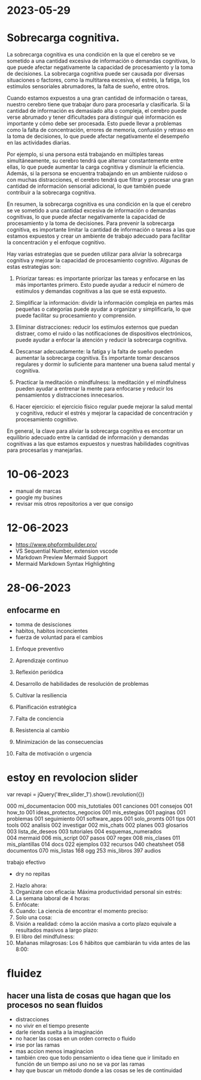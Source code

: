 # 2023-05-29
# Sobrecarga cognitiva.
La sobrecarga cognitiva es una condición en la que el cerebro se ve sometido a una cantidad excesiva de información o demandas cognitivas, lo que puede afectar negativamente la capacidad de procesamiento y la toma de decisiones. La sobrecarga cognitiva puede ser causada por diversas situaciones o factores, como la multitarea excesiva, el estrés, la fatiga, los estímulos sensoriales abrumadores, la falta de sueño, entre otros.

Cuando estamos expuestos a una gran cantidad de información o tareas, nuestro cerebro tiene que trabajar duro para procesarla y clasificarla. Si la cantidad de información es demasiado alta o compleja, el cerebro puede verse abrumado y tener dificultades para distinguir qué información es importante y cómo debe ser procesada. Esto puede llevar a problemas como la falta de concentración, errores de memoria, confusión y retraso en la toma de decisiones, lo que puede afectar negativamente el desempeño en las actividades diarias.

Por ejemplo, si una persona está trabajando en múltiples tareas simultáneamente, su cerebro tendrá que alternar constantemente entre ellas, lo que puede aumentar la carga cognitiva y disminuir la eficiencia. Además, si la persona se encuentra trabajando en un ambiente ruidoso o con muchas distracciones, el cerebro tendrá que filtrar y procesar una gran cantidad de información sensorial adicional, lo que también puede contribuir a la sobrecarga cognitiva.

En resumen, la sobrecarga cognitiva es una condición en la que el cerebro se ve sometido a una cantidad excesiva de información o demandas cognitivas, lo que puede afectar negativamente la capacidad de procesamiento y la toma de decisiones. Para prevenir la sobrecarga cognitiva, es importante limitar la cantidad de información o tareas a las que estamos expuestos y crear un ambiente de trabajo adecuado para facilitar la concentración y el enfoque cognitivo.

Hay varias estrategias que se pueden utilizar para aliviar la sobrecarga cognitiva y mejorar la capacidad de procesamiento cognitivo. Algunas de estas estrategias son:

1. Priorizar tareas: es importante priorizar las tareas y enfocarse en las más importantes primero. Esto puede ayudar a reducir el número de estímulos y demandas cognitivas a las que se está expuesto.

2. Simplificar la información: dividir la información compleja en partes más pequeñas o categorías puede ayudar a organizar y simplificarla, lo que puede facilitar su procesamiento y comprensión.

3. Eliminar distracciones: reducir los estímulos externos que puedan distraer, como el ruido o las notificaciones de dispositivos electrónicos, puede ayudar a enfocar la atención y reducir la sobrecarga cognitiva.

4. Descansar adecuadamente: la fatiga y la falta de sueño pueden aumentar la sobrecarga cognitiva. Es importante tomar descansos regulares y dormir lo suficiente para mantener una buena salud mental y cognitiva.

5. Practicar la meditación o mindfulness: la meditación y el mindfulness pueden ayudar a entrenar la mente para enfocarse y reducir los pensamientos y distracciones innecesarios.

6. Hacer ejercicio: el ejercicio físico regular puede mejorar la salud mental y cognitiva, reducir el estrés y mejorar la capacidad de concentración y procesamiento cognitivo.

En general, la clave para aliviar la sobrecarga cognitiva es encontrar un equilibrio adecuado entre la cantidad de información y demandas cognitivas a las que estamos expuestos y nuestras habilidades cognitivas para procesarlas y manejarlas.
# 10-06-2023
- manual de marcas
- google my busines
- revisar mis otros repositorios a ver que consigo
# 12-06-2023
- https://www.phpformbuilder.pro/
- VS Sequential Number, extension vscode
- Markdown Preview Mermaid Support
- Mermaid Markdown Syntax Highlighting

# 28-06-2023
## enfocarme en 
- tomma de desisciones
- habitos, habitos inconcientes
- fuerza de voluntad para el cambios

1. Enfoque preventivo
2. Aprendizaje continuo
3. Reflexión periódica
4. Desarrollo de habilidades de resolución de problemas
5. Cultivar la resiliencia
6. Planificación estratégica



1. Falta de conciencia
2. Resistencia al cambio
3. Minimización de las consecuencias
4. Falta de motivación o urgencia


# estoy en revolocion slider

var revapi = jQuery('#rev_slider_1').show().revolution({})


000 mi_documentacion
000 mis_tutotiales
001 canciones
001 consejos
001 how_to
001 ideas_protectos_negocios
001 mis_estegias
001 paginas
001 problemas
001 seguimiento
001 software_apps
001 solo_promts
001 tips
001 tools
002 analisis
002 investigar
002 mis_chats
002 planes
003 glosarios
003 lista_de_deseos
003 tutoriales
004 esquemas_numerados      
004 mermaid
006 mis_script
007 pasos
007 regex
008 mis_clases
011 mis_plantillas
014 docs
022 ejemplos
032 recursos
040 cheatsheet
058 documentos
070 mis_listas
168 ogg
253 mis_libros
397 audios

trabajo efectivo
- dry no repitas



02. Hazlo ahora:
03. Organízate con eficacia: Máxima productividad personal sin estrés:
04. La semana laboral de 4 horas:
05. Enfócate:
08. Cuando: La ciencia de encontrar el momento preciso:
11. Solo una cosa:
12. Visión a realidad: cómo la acción masiva a corto plazo equivale a resultados masivos a largo plazo:
13. El libro del mindfulness:
14. Mañanas milagrosas: Los 6 hábitos que cambiarán tu vida antes de las 8:00:

# fluidez
## hacer una lista de cosas que hagan que los procesos no sean fluidos

- distracciones
- no vivir en el tiempo presente
- darle rienda suelta a la imaginación
- no hacer las cosas en un orden correcto o fluido
- irse por las ramas
- mas accion menos imaginacion
- también creo que todo pensamiento o idea tiene que ir limitado en función de un tiempo asi uno no se va por las ramas
- hay que buscar un método donde a las cosas se les de continuidad